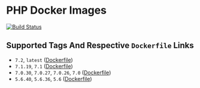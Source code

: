 # PHP Docker Images

[![Build Status](https://travis-ci.org/schroedan/docker-hub-php.svg?branch=7.1)](https://travis-ci.org/schroedan/docker-hub-php)

## Supported Tags And Respective `Dockerfile` Links

* `7.2`, `latest` ([Dockerfile](7.2/Dockerfile))
* `7.1.19`, `7.1` ([Dockerfile](7.1/Dockerfile))
* `7.0.30`, `7.0.27`, `7.0.26`, `7.0` ([Dockerfile](7.0/Dockerfile))
* `5.6.40`, `5.6.36`, `5.6` ([Dockerfile](5.6/Dockerfile))
